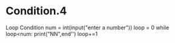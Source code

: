 # Condition.4
Loop Condition
num = int(input("enter a number"))
loop = 0
while loop<num:
    print("NN",end'')
    loop+=1
